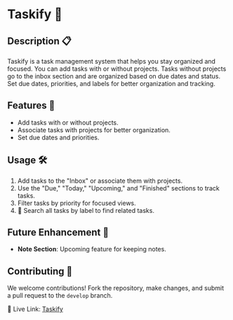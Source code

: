 # Taskify 📝

## Description 📋

Taskify is a task management system that helps you stay organized and focused. You can add tasks with or without projects. Tasks without projects go to the inbox section and are organized based on due dates and status. Set due dates, priorities, and labels for better organization and tracking.

## Features 🚀

- Add tasks with or without projects.
- Associate tasks with projects for better organization.
- Set due dates and priorities.

## Usage 🛠️

1. Add tasks to the "Inbox" or associate them with projects.
2. Use the "Due," "Today," "Upcoming," and "Finished" sections to track tasks.
3. Filter tasks by priority for focused views.
4. 🔎 Search all tasks by label to find related tasks.

## Future Enhancement 🔮

- **Note Section**: Upcoming feature for keeping notes.

## Contributing 🤝

We welcome contributions! Fork the repository, make changes, and submit a pull request to the `develop` branch.

🔗 Live Link: [Taskify](https://xsayedmahmud.github.io/taskify/)
